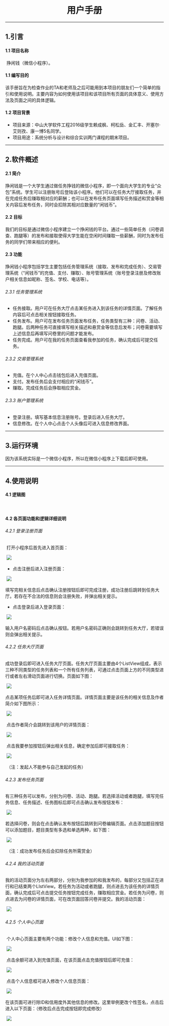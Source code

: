 # <center>用户手册</center>

---

## 1.引言

#### 1.1 项目名称

​	挣闲钱（微信小程序）。

#### 1.1 编写目的

​	该手册旨在为检查作业的TA和老师及之后可能用到本项目的朋友们一个简单的指引和使用说明。主要内容为如何使用该项目和该项目所有页面的具体意义、使用方法及页面之间的具体逻辑。

#### 1.2 项目背景

- 项目来源：中山大学软件工程2016级学生赖成枫、柯松岳、金汇丰、开塞尔·艾则孜、康一博5名同学。
- 项目用途：系统分析与设计和综合实训两门课程的期末项目。

---

## 2.软件概述

#### 2.1 简介

​	挣闲钱是一个大学生通过做任务挣钱的微信小程序，即一个面向大学生的专业“众包”系统。学生可以注册账号后登陆该小程序。他们可以在任务大厅接取任务，并在完成任务后赚取相对应的薪酬；也可以在发布任务页面填写任务描述和赏金等相关内容后发布任务，同时会扣除其相对应数量的“闲钱币”。

#### 2.2 目标

​	我们的目标是通过微信小程序建立一个挣闲钱的平台。通过一些简单任务（问卷调查、跑腿等）的发布和接取使得大学生能在空闲时间赚取一些薪酬，同时为发布任务的同学们带来相应的便利。

#### 2.3 功能

​	挣闲钱小程序包括学生主要包括任务管理系统（接取、发布和完成任务）、交易管理系统（“闲钱币”的充值、支付、赚取）、账号管理系统（账号登录注册及修改账户相关信息如昵称、签名、学校、电话等）。

###### 2.3.1 任务管理系统

- 任务接取。用户可在任务大厅点击某任务进入到该任务的详情页面。了解任务内容后可点击相关按钮接取任务。
- 任务发布。用户可在发布任务页面发布任务，任务类型有三种：问卷、活动、跑腿。后两种任务可直接填写相关描述和悬赏金等信息后发布；问卷需要填写上述信息后再填写问卷里的问题才能发布。
- 任务完成。用户可在我的任务页面查看我参加的任务，确认完成后可提交任务。

###### 2.3.2 交易管理系统

- 充值。在个人中心点击钱包后进入充值页面。
- 支付。发布任务后会支付相应的“闲钱币”。
- 赚取。完成任务后会挣取相应赏金。

###### 2.3.3 账户管理系统

- 登录注册。填写基本信息注册账号。登录后进入任务大厅。
- 信息修改。在个人中心点击个人头像后可进入信息修改界面。

---

## 3.运行环境

​	因为该系统实际是一个微信小程序，所以在微信小程序上下载后即可使用。

---

## 4.使用说明

#### 4.1 逻辑图

​	

#### 4.2 各页面功能和逻辑详细说明

###### 4.2.1 登录注册页面

​	打开小程序后首先进入首页面：

​	![](/images/login&register.jpg)

- 点击注册后进入注册页面：

​	![](/images/register.jpg)

​	填写完相关信息后点击确认注册按钮后即可完成注册，成功注册后跳转到任务大厅。若存在不合法的信息则会注册失败，并弹出相关提示。

- 点击登录后进入登录页面：

​	![](/images/login.jpg)

​	输入用户名密码后点击确认按钮。若用户名密码正确则会跳转到任务大厅，若错误则会弹出相关提示。

###### 4.2.2 任务大厅页面

​	成功登录后即可进入任务大厅页面。任务大厅页面主要由4个ListView组成，表示三种不同类型的任务列表和一个所有任务列表，可通过点击页面上方的不同类型进行或者左右滑动页面进行切换。页面如下图：

​	![](/images/searchTasks.jpg)

​	点击某项任务后即可进入任务详情页面。详情页面主要是该任务的相关信息及作者简介如下图所示：

​	![](/images/taskInfo.jpg)

​	点击作者简介会跳转到该用户的详情页面：

​	![](/images/authorInfo.png)

​	点击我要参加按钮后弹出相关信息，确定参加后即可接取任务：

​	![](/images/modal1.jpg)

​	（注：发起人不能参与自己发起的任务）	

###### 4.2.3 发布任务页面

​	有三种任务可以发布，分别为问卷、活动、跑腿。若选择活动或者跑腿，填写完任务信息、任务描述、任务图标后即可点击确认发布按钮发布：

​	![](/images/releaseTask.png)

​	若选择问卷，则会在点击确认发布按钮后跳转到问卷编辑页面。点击添加题目按钮可以添加题目，题目类型有多选和单选两种，如下图：

​	![](/images/questionnaire.png)

​	（注：成功发布任务后会扣除任务所需赏金）

###### 4.2.4 我的活动页面

​	我的活动页面分为左右两部分，分别为我参加的和我发布的，每部分又包括正在进行和已结束两个LIstView。若任务为活动或者跑腿，则点进去为该任务的详情页面，确认完成后可点击提交任务按钮完成任务，赚取相应赏金。若任务为问卷，则点进去为问卷的详情页面，可在改页面回答问卷并提交。我的活动页面：

​	![](/images/myTasks.png)

###### 4.2.5 个人中心页面

​	个人中心页面主要有两个功能：修改个人信息和充值。UI如下图：

​	![](/images/me.png)

​	点击余额可进入到充值页面，在该页面点击充值按钮后即可充值：

​	![](/images/addMoney.png)

​	点击个人信息框可进入修改个人信息页面：

​	![](/images/personalInfo.png)

​	在该页面可进行除ID和信用度外其他信息的修改。这里举例更改个性签名，点击后进入以下页面：（修改后点击完成按钮即完成修改）

​	![](/images/mySignature.png)